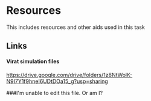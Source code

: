 # Resources
This includes resources and other aids used in this task

Links
-----

#### Virat simulation files
https://drive.google.com/drive/folders/1z8NtWolK-N9I7Y1f9hneI6UDtDOa15_g?usp=sharing

###I'm unable to edit this file. Or am I?
